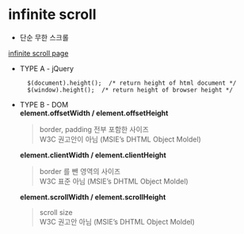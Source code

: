 # infinite scroll  
- 단순 무한 스크롤  

<a href="http://smilesol85.github.io/dev/infinite_scroll/infinite_scroll.html">infinite scroll page</a>  

- TYPE A - jQuery  

        $(document).height();  /* return height of html document */
        $(window).height();  /* return height of browser height */



- TYPE B - DOM  
    **element.offsetWidth / element.offsetHeight**  
    > border, padding 전부 포함한 사이즈  
    > W3C 권고안이 아님 (MSIE’s DHTML Object Moldel)  
      
    **element.clientWidth / element.clientHeight**  
    > border 를 뺀 영역의 사이즈  
    > W3C 표준 아님 (MSIE’s DHTML Object Moldel)  
      
    **element.scrollWidth / element.scrollHeight**  
    > scroll size  
    > W3C 권고안 아님 (MSIE’s DHTML Object Moldel)  